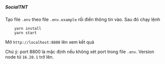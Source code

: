 ##### SocialTNT 


Tạo file ```.env``` theo file ```.env.example``` rồi điền thông tin vào.
Sau đó chạy lệnh

```
    yarn install
    yarn start
```

Mở ```http://localhost:8800``` lên xem kết quả

Chú ý: port 8800 là mặc định nếu không xét port trong file ```.env```. Version node từ ```16.20.1``` trở lên.